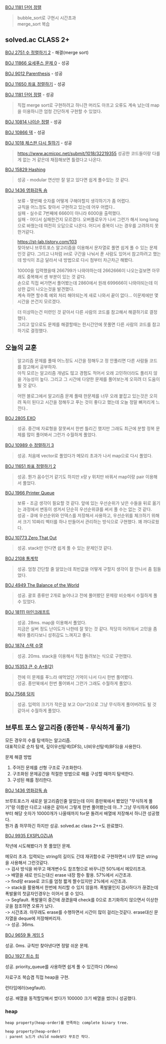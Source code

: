 [BOJ 1181 단어 정렬](https://www.acmicpc.net/problem/1181)

> bubble_sort로 구현시 시간초과  
> merge_sort 복습

## solved.ac CLASS 2+

[BOJ 2751 수 정렬하기 2](https://www.acmicpc.net/problem/2751) - 해결(merge sort)

[BOJ 11866 요세푸스 문제 0](https://www.acmicpc.net/problem/11866) - 성공

[BOJ 9012 Parenthesis](https://www.acmicpc.net/problem/9012) - 성공

[BOJ 11650 좌표 정렬하기](https://www.acmicpc.net/problem/11650) - 성공

[BOJ 1181 단어 정렬](https://www.acmicpc.net/problem/1181) - 성공   
>직접 merge sort로 구현하려고 하니깐 머리도 아프고 오류도 계속 났는데 map을 이용하니깐 엄청 간단하게 구현할 수 있었다.

[BOJ 10814 나이순 정렬](https://www.acmicpc.net/problem/10814) - 성공

[BOJ 10866 덱](https://www.acmicpc.net/problem/10866) - 성공

[BOJ 1018 체스판 다시 칠하기](https://www.acmicpc.net/problem/1018) - 성공   
>https://www.acmicpc.net/submit/1018/32219355 성공한 코드들이랑 다를게 없는 거 같은데 채점해보면 틀렸다고 나온다.

[BOJ 15829 Hashing](https://www.acmicpc.net/problem/15829)   
> 성공 - modular 연산만 잘 알고 있다면 쉽게 풀수있는 것 같다.   

[BOJ 1436 영화감독 숌](https://www.acmicpc.net/problem/1436)
> 보류 - 몇번째 숫자를 어떻게 구해야할지 생각하기가 좀 어렵다.   
> 규칙을 어느정도 찾아서 구현하고 있는데 어우 어렵다..   
> 실패 - 실수로 7번째에 6660이 아니라 6000을 출력했다.   
> 실패 - 어디서 실패한건지 모르겠다. 오버플로우가 나서 그런가 해서 long long으로 바꿨는데 여전히 오답으로 나온다. 어디서 중복이 나는 경우를 고려하지 못한거같다.   

> https://st-lab.tistory.com/103    
찾아보니 브루트포스 알고리즘을 이용해서 문자열로 풀면 쉽게 풀 수 있는 문제인것 같다. 그리고 나처럼 int로 구간을 나눠서 푼 사람도 있어서 참고하려고 했는데 방식이 조금 달라서 내 방법으로 다시 첨부터 차근차근 해봤다.    

> 10000을 입력했을때 266799가 나와야하는데 2662666이 나오는걸보면 아무래도 중복해서 센 부분이 있는 것 같다.    
> 손으로 직접 써가면서 풀어봤는데 2860에서 원래 699666이 나와야되는데 이상한 값이 나오는것을 발견했다.    
> 계속 하면 할수록 예외 처리 해야되는게 새로 나와서 끝이 없다... 이문제에만 몇시간을 쓴건지 모르겠다.   

> 더 이상하는건 미련인 것 같아서 다른 사람의 코드를 참고해서 해결하기로 결정했다.   
그리고 앞으로도 문제를 해결할때는 한시간안에 못풀면 다른 사람의 코드를 참고하기로 결정했다.   


## 오늘의 교훈
> 알고리즘 문제를 풀때 어느정도 시간을 정해두고 정 안풀리면 다른 사람들 코드를 참고해서 공부하자.    
> 아직 모르는 알고리즘 개념도 많고 경험도 적어서 오래 고민하더라도 풀리지 않을 가능성이 높다. 그리고 그 시간에 다양한 문제를 풀어보는게 오히려 더 도움이 될 것 같다.   

> 어떤 블로그에서 알고리즘 문제 풀때 한문제를 너무 오래 붙잡고 있는것은 오히려 독이 된다고 시간을 정해두고 푸는 것이 좋다고 했는데 오늘 정말 뼈저리게 느낀다..    


[BOJ 2805 EXO](https://www.acmicpc.net/problem/2805)
> 성공. 중간에 자료형을 잘못써서 한번 틀리긴 했지만 그래도 최근에 분할 정복 문제를 많이 풀어봐서 그런가 수월하게 풀었다.

[BOJ 10989 수 정렬하기 3](https://www.acmicpc.net/problem/10989)
> 성공. 처음에 vector로 풀었다가 메모리 초과가 나서 map으로 다시 풀었다.

[BOJ 11651 좌표 정렬하기 2](https://www.acmicpc.net/problem/11651)
> 성공. 뭔가 꼼수인거 같기도 하지만 x랑 y 위치만 바꿔서 map이랑 pair 이용해서 풀었다.

[BOJ 1966 Printer Queue](https://www.acmicpc.net/problem/1966)
> 보류 - 조금 생각이 필요할 것 같다. 앞에 있는 우선순위가 낮은 수들을 뒤로 옮기는 과정에서 변동이 생겨서 단순히 우선순위큐를 써서 풀 수는 없는 것 같다.   
> 성공 - 큐에 우선순위와 인덱스를 저장해서 사용하고, 우선순위를 체크하기 위해서 크기 10짜리 벡터를 하나 만들어서 관리하는 방식으로 구현했다. 꽤 까다로웠다.

[BOJ 10773 Zero That Out](https://www.acmicpc.net/problem/10773)
> 성공. stack만 안다면 쉽게 풀 수 있는 문제인것 같다.

[BOJ 2108 통계학](https://www.acmicpc.net/problem/2108)
> 성공. 엄청 간단할 줄 알았는데 최빈값을 어떻게 구할지 생각이 잘 안나서 좀 힘들었다.

[BOJ 4949 The Balance of the World](https://www.acmicpc.net/problem/4949)
> 성공. 괄호 종류만 2개로 늘어나고 전에 풀어봤던 문제랑 비슷해서 수월하게 풀 수 있었다.

[BOJ 18111 마인크래프트](https://www.acmicpc.net/problem/18111)
> 성공. 28ms. map을 이용해서 풀었다.   
지금은 실버 정도 난이도가 나한테 잘 맞는 것 같다. 적당히 어려워서 고민을 좀 해야 풀리다보니 성취감도 느껴지고 좋다.

[BOJ 1874 스택 수열](https://www.acmicpc.net/problem/1874)
> 성공. 20ms. stack을 이용해서 직접 돌려보는 식으로 구현했다.

[BOJ 15353 큰 수 A+B(2)](https://www.acmicpc.net/problem/15353)
> 전에 이 문제를 푸느라 애먹었던 기억이 나서 다시 한번 풀어봤다.   
> 성공. 종만북에서 한번 풀어봐서 그런가 그래도 수월하게 풀었다.

[BOJ 7568 덩치](https://www.acmicpc.net/problem/7568)
> 성공. 입력의 크기가 작은걸 보고 O(n^2)으로 그냥 무식하게 풀어버려도 될 것 같아서 수월하게 풀었다.

## 브루트 포스 알고리즘 (종만북 - 무식하게 풀기)

모든 경우의 수를 탐색하는 알고리즘.     
대표적으로 순차 탐색, 깊이우선탐색(DFS), 너비우선탐색(BFS)을 사용한다.

문제 해결 방법
1. 주어진 문제를 선형 구조로 구조화한다.
2. 구조화된 문제공간을 적절한 방법으로 해를 구성할 때까지 탐색한다.
3. 구성된 해를 정리한다.

[BOJ 1436 영화감독 숌](https://www.acmicpc.net/problem/1436)     

브루트포스가 새로운 알고리즘인줄 알았는데 이미 종만북에서 봤었던 "무식하게 풀기"랑 이름만 다르고 내용은 같아서 그렇게 한번 풀어봤는데 아...? 그냥 무식하게 666부터 해당 숫자가 10000개가 나올때까지 for문 돌려서 배열에 저장해서 하니깐 성공했다.     
뭔가 좀 허무하긴 하지만 성공. solved.ac class 2++도 완료했다.    

[BOJ 9935 EXSPLOZIJA](https://www.acmicpc.net/problem/9935)     

작년에 시도해봤다가 못 풀었던 문제.      

메모리 초과. 입력되는 string의 길이도 긴데 재귀함수로 구현하면서 너무 많은 string을 사용해서 그런것같다.     
-> 검사 방식을 바꾸고 매개변수도 참조형으로 바꾸니깐 50%에서 메모리초과.      
-> 배열을 새로 만드는대신 erase 내장 함수 활용. 57%에서 시간초과.     
-> find랑 erase로 코드를 엄청 짧게 짤수있지만 2%에서 시간초과.        
-> stack을 활용해서 한번에 처리할 수 있지 않을까. 폭발물인지 검사하다가 끊겼는데 폭발물의 첫글자인경우는 이어서 셀 수 있다.     
-> Segfault. 폭발물이 중간에 끊겼을때 check를 0으로 초기화하지 않으면서 이상한 곳을 참조하면 오류가 났다.    
-> 시간초과. 아무래도 erase를 수행하면서 시간이 많이 걸리는것같다. erase대신 문자열을 deque에 저장해버리자.     
-> 성공. 36ms.    

[BOJ 9659 돌 게임 5](https://www.acmicpc.net/problem/9659)    

성공. 0ms. 규칙만 찾아낸다면 정말 쉬운 문제.    

[BOJ 1927 최소 힙](https://www.acmicpc.net/problem/1927)    

성공. priority_queue를 사용하면 쉽게 풀 수 있긴하다 (16ms)    

자료구조 복습겸 직접 heap을 구현.     

런타임에러(segfault).      

성공. 배열을 동적할당해서 썼다가 100000 크기 배열을 썼더니 성공했다.

### heap

    heap property(heap-order)를 만족하는 complete binary tree.

    heap property(heap-order)    
    : parent 노드가 child node보다 무조건 작다.


